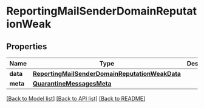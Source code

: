 # ReportingMailSenderDomainReputationWeak

## Properties
Name | Type | Description | Notes
------------ | ------------- | ------------- | -------------
**data** | [**ReportingMailSenderDomainReputationWeakData**](ReportingMailSenderDomainReputationWeakData.md) |  | [optional] 
**meta** | [**QuarantineMessagesMeta**](QuarantineMessagesMeta.md) |  | [optional] 

[[Back to Model list]](../README.md#documentation-for-models) [[Back to API list]](../README.md#documentation-for-api-endpoints) [[Back to README]](../README.md)

